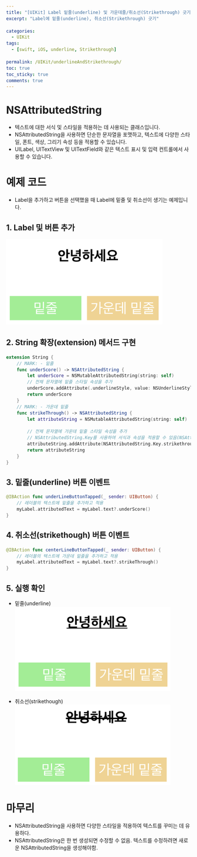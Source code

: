 ```yaml
---
title: "[UIKit] Label 밑줄(underline) 및 가운데줄/취소선(Strikethrough) 긋기"
excerpt: "Label에 밑줄(underline), 취소선(Strikethrough) 긋기"
  
categories:
  - UIKit
tags:
  - [swift, iOS, underline, Strikethrough]

permalink: /UIKit/underlineAndStrikethrough/ 
toc: true         
toc_sticky: true   
comments: true      
---
```


# NSAttributedString
- 텍스트에 대한 서식 및 스타일을 적용하는 데 사용되는 클래스입니다. 
- NSAttributedString을 사용하면 단순한 문자열을 포맷하고, 텍스트에 다양한 스타일, 폰트, 색상, 그리기 속성 등을 적용할 수 있습니다.
- UILabel, UITextView 및 UITextField와 같은 텍스트 표시 및 입력 컨트롤에서 사용할 수 있습니다. 

# 예제 코드 
- Label을 추가하고 버튼을 선택했을 때 Label에 밑줄 및 취소선이 생기는 예제입니다. 

## 1. Label 및 버튼 추가 
![](/assets/images/categories/uikit/2024-03-23-StrikethroughAndUnderlineMain.png)

## 2. String 확장(extension) 메서드 구현 
```swift
extension String {
    // MARK: - 밑줄
    func underScore() -> NSAttributedString {
        let underScore = NSMutableAttributedString(string: self)        
        // 전체 문자열에 밑줄 스타일 속성을 추가
        underScore.addAttribute(.underlineStyle, value: NSUnderlineStyle.single.rawValue, range: NSMakeRange(0, underScore.length))
        return underScore
    }
    // MARK: - 가운데 밑줄
    func strikeThrough() -> NSAttributedString {
        let attributeString = NSMutableAttributedString(string: self)

        // 전체 문자열에 가운데 밑줄 스타일 속성을 추가
        // NSAttributedString.Key를 사용하여 서식과 속성을 적용할 수 있음(NSAttributedString.Key.strikethroughStyle을 .strikethroughStyle로 사용 가능)
        attributeString.addAttribute(NSAttributedString.Key.strikethroughStyle, value: NSUnderlineStyle.single.rawValue, range: NSMakeRange(0, attributeString.length))        
        return attributeString
    }
}
```

## 3. 밑줄(underline) 버튼 이벤트 
```swift
@IBAction func underLineButtonTapped(_ sender: UIButton) {
    // 레이블의 텍스트에 밑줄을 추가하고 적용
    myLabel.attributedText = myLabel.text?.underScore()
}
```

## 4. 취소선(strikethough) 버튼 이벤트 
```swift
@IBAction func centerLineButtonTapped(_ sender: UIButton) {
    // 레이블의 텍스트에 가운데 밑줄을 추가하고 적용
    myLabel.attributedText = myLabel.text?.strikeThrough()
}
```

## 5. 실행 확인 
- 밑줄(underline)
![](/assets/images/categories/uikit/2024-03-23-Underline.png)

- 취소선(strikethough)
![](/assets/images/categories/uikit/2024-03-23-Strikethrough.png)

# 마무리 
- NSAttributedString을 사용하면 다양한 스타일을 적용하여 텍스트를 꾸미는 데 유용하다. 
- NSAttributedString은 한 번 생성되면 수정할 수 없음. 텍스트를 수정하려면 새로운 NSAttributedString을 생성해야함.